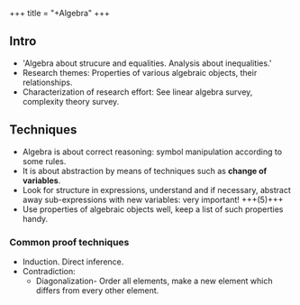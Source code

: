 +++
title = "+Algebra"
+++

## Intro
- 'Algebra about strucure and equalities. Analysis about inequalities.' 
- Research themes: Properties of various algebraic objects, their relationships.
- Characterization of research effort: See linear algebra survey, complexity theory survey.

## Techniques
- Algebra is about correct reasoning: symbol manipulation according to some rules.
- It is about abstraction by means of techniques such as **change of variables**.
- Look for structure in expressions, understand and if necessary, abstract away sub-expressions with new variables: very important! +++(5)+++
- Use properties of algebraic objects well, keep a list of such properties  handy.

### Common proof techniques
- Induction. Direct inference. 
- Contradiction:
  - Diagonalization- Order all elements, make a new element which differs from every other element.

